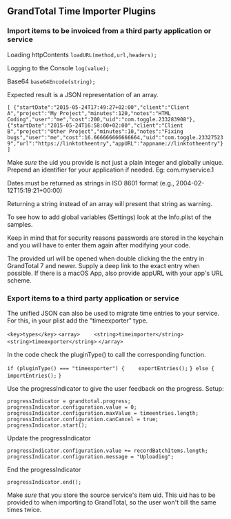 ## GrandTotal Time Importer Plugins
### Import items to be invoiced from a third party application or service

Loading httpContents
`loadURL(method,url,headers);`

Logging to the Console
`log(value);`

Base64
`base64Encode(string);`

Expected result is a JSON representation of an array.

`[
{"startDate":"2015-05-24T17:49:27+02:00","client":"Client A","project":"My Project","minutes":120,"notes":"HTML Coding","user":"me","cost":200,"uid":"com.toggle.233283908"},
{"startDate":"2015-05-24T16:58:00+02:00","client":"Client B","project":"Other Project","minutes":10,"notes":"Fixing bugs","user":"me","cost":16.666666666666664,"uid":"com.toggle.233275239","url":"https://linktotheentry","appURL":"appname://linktotheentry"}
]`

Make *sure* the uid you provide is not just a plain integer and globally unique. Prepend an identifier for your application if needed. Eg: com.myservice.1

Dates must be returned as strings in ISO 8601 format (e.g., 2004-02-12T15:19:21+00:00)

Returning a string instead of an array will present that string as warning.    

To see how to add global variables (Settings) look at the Info.plist of the samples.

Keep in mind that for security reasons passwords are stored in the keychain and
you will have to enter them again after modifying your code.

The provided url will be opened when double clicking the the entry in GrandTotal 7 and newer. Supply a deep link to the exact entry when possible. If there is a macOS App, also provide appURL with your app's URL scheme.


### Export items to a third party application or service

The unified JSON can also be used to migrate time entries to your service. For this, in your plist add the "timeexporter" type.

`<key>types</key>`
`<array>`
`    <string>timeimporter</string>`
`<string>timeexporter</string>`
`</array>`

In the code check the pluginType() to call the corresponding function.

`if (pluginType() === "timeexporter") {`
`    exportEntries();`
`} else {`
`    importEntries();`
`}`

Use the progressIndicator to give the user feedback on the progress. Setup:

`progressIndicator = grandtotal.progress;`
`progressIndicator.configuration.value = 0;`
`progressIndicator.configuration.maxValue = timeentries.length;`
`progressIndicator.configuration.canCancel = true;`
`progressIndicator.start();`

Update the progressIndicator

`progressIndicator.configuration.value += recordBatchItems.length;`
`progressIndicator.configuration.message = "Uploading";`

End the progressIndicator

`progressIndicator.end();`

Make *sure* that you store the source service's item uid. This uid has to be provided to when importing to GrandTotal, so the user won't bill the same times twice.
